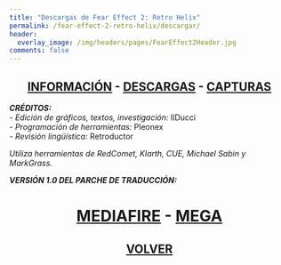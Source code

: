 ```yaml
---
title: "Descargas de Fear Effect 2: Retro Helix"
permalink: /fear-effect-2-retro-helix/descargar/
header:
  overlay_image: /img/headers/pages/FearEffect2Header.jpg
comments: false
---
```

<h2 style="text-align: center;"><strong><a href="/fear-effect-2-retro-helix/informacion/">INFORMACIÓN</a> - <a href="/fear-effect-2-retro-helix/descargar/">DESCARGAS</a> - <a href="/fear-effect-2-retro-helix/capturas/">CAPTURAS</a></strong></h2>

_**CRÉDITOS:**_  
_- Edición de gráficos, textos, investigación:_ IlDucci  
_- Programación de herramientas:_ Pleonex  
_- Revisión lingüística:_ Retroductor

_Utiliza herramientas de RedComet, Klarth, CUE, Michael Sabin y MarkGrass._

_**VERSIÓN 1.0 DEL PARCHE DE TRADUCCIÓN:**_

<h1 style="text-align: center;"><strong><a href="http://www.mediafire.com/file/r67r2nu6q6t8jkc/FearEffect2ESP-IlDucci-V10.7z">MEDIAFIRE</a> - <a href="https://mega.nz/#!cVVH2CDA!O7k11-hDa-O9btiEO94x5LfwT2GFNWiNifo0OXPiuUI">MEGA</a></strong></h1>

<h2 style="text-align: center;"><a href="/fear-effect-2-retro-helix/"><strong>VOLVER</strong></a></h2>


